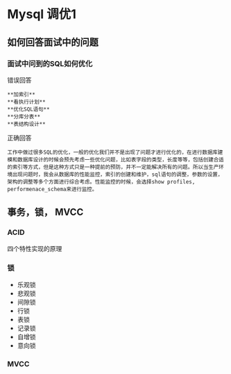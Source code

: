 # Mysql 调优1


## 如何回答面试中的问题

### 面试中问到的SQL如何优化

错误回答

```
**加索引**
**看执行计划**
**优化SQL语句**
**分库分表**
**表结构设计**
```

正确回答

```
工作中做过很多SQL的优化，一般的优化我们并不是出现了问题才进行优化的，在进行数据库建模和数据库设计的时候会预先考虑一些优化问题，比如表字段的类型，长度等等，包括创建合适的索引等方式，但是这种方式只是一种提前的预防，并不一定能解决所有的问题。所以当生产环境出现问题时，我会从数据库的性能监控，索引的创建和维护，sql语句的调整，参数的设置，架构的调整等多个方面进行综合考虑。性能监控的时候，会选择show profiles, performenace_schema来进行监控。
```

## 事务，锁， MVCC

### ACID

四个特性实现的原理

### 锁

- 乐观锁
- 悲观锁
- 间隙锁
- 行锁
- 表锁
- 记录锁
- 自增锁
- 意向锁

### MVCC
